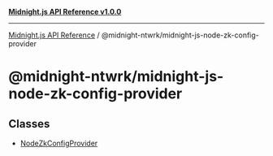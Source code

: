 [**Midnight.js API Reference v1.0.0**](../../README.md)

***

[Midnight.js API Reference](../../packages.md) / @midnight-ntwrk/midnight-js-node-zk-config-provider

# @midnight-ntwrk/midnight-js-node-zk-config-provider

## Classes

- [NodeZkConfigProvider](classes/NodeZkConfigProvider.md)
